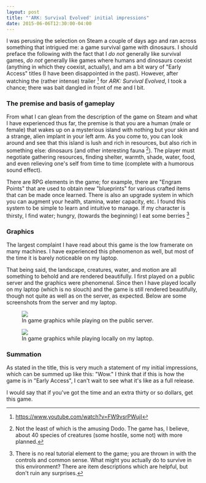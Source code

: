 ```yaml
---
layout: post
title: "'ARK: Survival Evolved' initial impressions"
date: 2015-06-06T12:30:00-04:00
---
```


I was perusing the selection on Steam a couple of days ago and ran across something that intrigued me: a game survival game with dinosaurs. I should preface the following with the fact that I *do not* generally like survival games, *do not* generally like games where humans and dinosaurs coexist (anything in which they coexist, actually), and am a bit wary of "Early Access" titles (I have been disappointed in the past). However, after watching the (rather intense) trailer [^trailer] for *ARK: Survival Evolved*, I took a chance; there was bait dangled in front of me and I bit.

### The premise and basis of gameplay

From what I can glean from the description of the game on Steam and what I have experienced thus far, the premise is that you are a human (male or female) that wakes up on a mysterious island with nothing but your skin and a strange, alien implant in your left arm. As you come to, you can look around and see that this island is lush and rich in resources, but also rich in something else: dinosaurs (and other interesting fauna [^dodo]). The player must negotiate gathering resources, finding shelter, warmth, shade, water, food, and even relieving one's self from time to time (complete with a humorous sound effect).

There are RPG elements in the game; for example, there are "Engram Points" that are used to obtain new "blueprints" for various crafted items that can be made once learned. There is also an upgrade system in which you can augment your health, stamina, water capacity, etc. I found this system to be simple to learn and intuitive to manage. If my character is thirsty, I find water; hungry, (towards the beginning) I eat some berries [^tutorial]

### Graphics

The largest complaint I have read about this game is the low framerate on many machines. I have experienced this phenomenon as well, but most of the time it is barely noticeable on my laptop. 

That being said, the landscape, creatures, water, and motion are all something to behold and are rendered beautifully. I first played on a public server and the graphics were phenomenal. Since then I have played locally on my laptop (which is no slouch) and the game is still rendered beautifully, though not quite as well as on the server, as expected. Below are some screenshots from the server and my laptop.

<figure> <a href="http://drops.fitzlarolds.net/1bpdy+"><img src='http://drops.fitzlarolds.net/1bpdy+'></a> <figcaption>In game graphics while playing on the public server.</figcaption></figure> 

<figure> <a href="http://drops.fitzlarolds.net/1irSC+"><img src='http://drops.fitzlarolds.net/1irSC+'></a> <figcaption>In game graphics while playing locally on my laptop.</figcaption></figure> 

### Summation

As stated in the title, this is very much a statement of my initial impressions, which can be summed up like this: "Wow." I think that if this is how the game is in "Early Access", I can't wait to see what it's like as a full release. 

I would say that if you've got the time and an extra thirty or so dollars, get this game.

[^trailer]: https://www.youtube.com/watch?v=FW9vsrPWujI

[^dodo]: Not the least of which is the amusing Dodo. The game has, I believe, about 40 species of creatures (some hostile, some not) with more planned.

[^tutorial]: There is no real tutorial element to the game; you are thrown in with the controls and common sense. What might you actually do to survive in this environment? There are item descriptions which are helpful, but don't ruin any surprises. 